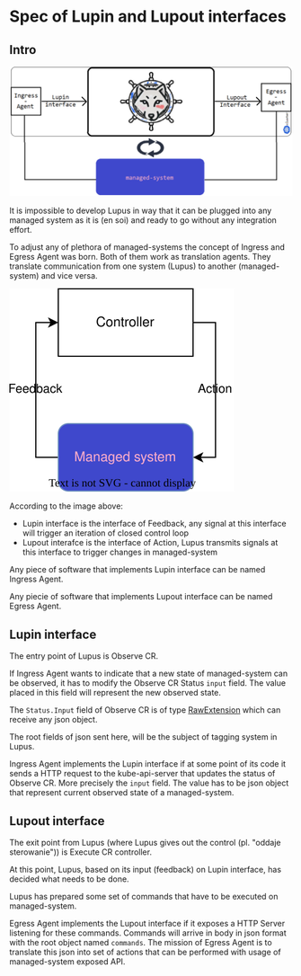 # Spec of Lupin and Lupout interfaces

## Intro

![](../_img/readme/1.png)

It is impossible to develop Lupus in way that it can be plugged into any managed system as it is (en soi) and ready to go without any integration effort.

To adjust any of plethora of managed-systems the concept of Ingress and Egress Agent was born. Both of them work as translation agents. They translate communication from one system (Lupus) to another (managed-system) and vice versa. 


![](../managed-systems/_img/1.svg)

According to the image above:
- Lupin interface is the interface of Feedback, any signal at this interface will trigger an iteration of closed control loop
- Lupout interafce is the interface of Action, Lupus transmits signals at this interface to trigger changes in managed-system

Any piece of software that implements Lupin interface can be named Ingress Agent.

Any piecie of software that implements Lupout interface can be named Egress Agent.

## Lupin interface

The entry point of Lupus is Observe CR. 

If Ingress Agent wants to indicate that a new state of managed-system can be observed, it has to modify the Observe CR Status `input` field. The value placed in this field will represent the new observed state.

The `Status.Input` field of Observe CR is of type [RawExtension](https://github.com/kubernetes/apimachinery/blob/829ed199f4e0454344a5bc5ef7859a01ef9b8e22/pkg/runtime/types.go#L94) which can receive any json object.

The root fields of json sent here, will be the subject of tagging system in Lupus.

Ingress Agent implements the Lupin interface if at some point of its code it sends a HTTP request to the kube-api-server that updates the status of Observe CR. More precisely the `input` field. The value has to be json object that represent current observed state of a managed-system.

## Lupout interface

The exit point from Lupus (where Lupus gives out the control (pl. "oddaje sterowanie")) is Execute CR controller.

At this point, Lupus, based on its input (feedback) on Lupin interface, has decided what needs to be done. 

Lupus has prepared some set of commands that have to be executed on managed-system.

Egress Agent implements the Lupout interface if it exposes a HTTP Server listening for these commands. Commands will arrive in body in json format with the root object named `commands`. The mission of Egress Agent is to translate this json into set of actions that can be performed with usage of managed-system exposed API.